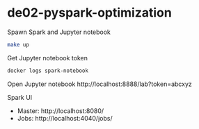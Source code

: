 # de02-pyspark-optimization

Spawn Spark and Jupyter notebook
```bash
make up
```

Get Jupyter notebook token
```bash
docker logs spark-notebook
```

Open Jupyter notebook
http://localhost:8888/lab?token=abcxyz

Spark UI
* Master: http://localhost:8080/
* Jobs: http://localhost:4040/jobs/